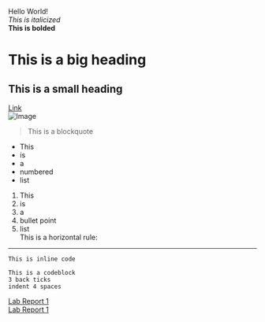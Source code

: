 Hello World!  
*This is italicized*  
**This is bolded**  
# This is a big heading  
## This is a small heading  
[Link](https://www.youtube.com/)  
![Image](https://img.etimg.com/thumb/msid-69533333,width-480,height-360,imgsize-35861,resizemode-4/getting-started.jpg)  
> This is a blockquote
* This
* is
* a
* numbered
* list
1. This
2. is
3. a
4. bullet point
5. list  
This is a horizontal rule:  
---
`This is inline code`
```
This is a codeblock
3 back ticks
indent 4 spaces
```
[Lab Report 1](lab-report-1-week-0.html)  
[Lab Report 1](https://jadontran.github.io/cse15l-lab-reports/lab-report-1-week-0.html)